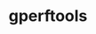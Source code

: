 ---
title: "gperftools"
layout: cache
categories: [package, develop-2024-03-17]
meta: {"versions": ["2.15"], "compilers": ["cce@=15.0.1", "gcc@=11.4.0", "gcc@=9.4.0", "oneapi@=2024.0.0"], "oss": ["rhel8", "ubuntu20.04", "ubuntu22.04"], "platforms": ["linux"], "targets": ["neoverse_v1", "neoverse_v2", "ppc64le", "x86_64_v3", "zen4"], "stacks": ["e4s", "e4s-cray-rhel", "e4s-neoverse-v2", "e4s-neoverse_v1", "e4s-oneapi", "e4s-power", "e4s-rocm-external", "root"], "num_specs": 7, "num_specs_by_stack": {"root": 7, "e4s-cray-rhel": 1, "e4s-power": 1, "e4s-neoverse_v1": 1, "e4s-neoverse-v2": 1, "e4s-rocm-external": 1, "e4s": 1, "e4s-oneapi": 1}}
spec_details: [{"hash": "haz5ryte4wih5ielr54zat6vkreksosc", "compiler": "cce@=15.0.1", "versions": ["2.15"], "os": "rhel8", "platform": "linux", "target": "zen4", "variants": ["build_system=autotools", "+debugalloc", "~dynamic_sized_delete_support", "+libunwind", "~sized_delete"], "stacks": ["root", "e4s-cray-rhel"], "size": "-", "tarball": "https://binaries.spack.io/releases/develop-2024-03-17/build_cache/linux-rhel8-zen4/cce-15.0.1/gperftools-2.15/linux-rhel8-zen4-cce-15.0.1-gperftools-2.15-haz5ryte4wih5ielr54zat6vkreksosc.spack"}, {"hash": "fx2zhlvn3dou6g2g6nvgjgvsfbm2t2ct", "compiler": "gcc@=9.4.0", "versions": ["2.15"], "os": "ubuntu20.04", "platform": "linux", "target": "ppc64le", "variants": ["build_system=autotools", "+debugalloc", "~dynamic_sized_delete_support", "+libunwind", "~sized_delete"], "stacks": ["root", "e4s-power"], "size": "-", "tarball": "https://binaries.spack.io/releases/develop-2024-03-17/build_cache/linux-ubuntu20.04-ppc64le/gcc-9.4.0/gperftools-2.15/linux-ubuntu20.04-ppc64le-gcc-9.4.0-gperftools-2.15-fx2zhlvn3dou6g2g6nvgjgvsfbm2t2ct.spack"}, {"hash": "koi5q32p62ssdaxl7fwcg67cgbetdmxx", "compiler": "gcc@=11.4.0", "versions": ["2.15"], "os": "ubuntu22.04", "platform": "linux", "target": "neoverse_v1", "variants": ["build_system=autotools", "+debugalloc", "~dynamic_sized_delete_support", "+libunwind", "~sized_delete"], "stacks": ["e4s-neoverse_v1", "root"], "size": "-", "tarball": "https://binaries.spack.io/releases/develop-2024-03-17/build_cache/linux-ubuntu22.04-neoverse_v1/gcc-11.4.0/gperftools-2.15/linux-ubuntu22.04-neoverse_v1-gcc-11.4.0-gperftools-2.15-koi5q32p62ssdaxl7fwcg67cgbetdmxx.spack"}, {"hash": "up6lyypdwy6526oatqgafx5ylhqh2otn", "compiler": "gcc@=11.4.0", "versions": ["2.15"], "os": "ubuntu22.04", "platform": "linux", "target": "neoverse_v2", "variants": ["build_system=autotools", "+debugalloc", "~dynamic_sized_delete_support", "+libunwind", "~sized_delete"], "stacks": ["e4s-neoverse-v2", "root"], "size": "-", "tarball": "https://binaries.spack.io/releases/develop-2024-03-17/build_cache/linux-ubuntu22.04-neoverse_v2/gcc-11.4.0/gperftools-2.15/linux-ubuntu22.04-neoverse_v2-gcc-11.4.0-gperftools-2.15-up6lyypdwy6526oatqgafx5ylhqh2otn.spack"}, {"hash": "ouz5lvvfhqbiqptx5g64joty3gxnip7y", "compiler": "gcc@=11.4.0", "versions": ["2.15"], "os": "ubuntu22.04", "platform": "linux", "target": "x86_64_v3", "variants": ["build_system=autotools", "+debugalloc", "~dynamic_sized_delete_support", "+libunwind", "~sized_delete"], "stacks": ["root", "e4s-rocm-external"], "size": "-", "tarball": "https://binaries.spack.io/releases/develop-2024-03-17/build_cache/linux-ubuntu22.04-x86_64_v3/gcc-11.4.0/gperftools-2.15/linux-ubuntu22.04-x86_64_v3-gcc-11.4.0-gperftools-2.15-ouz5lvvfhqbiqptx5g64joty3gxnip7y.spack"}, {"hash": "gfzbct46cve42sbvlszolftgekvypzls", "compiler": "gcc@=11.4.0", "versions": ["2.15"], "os": "ubuntu22.04", "platform": "linux", "target": "x86_64_v3", "variants": ["build_system=autotools", "+debugalloc", "~dynamic_sized_delete_support", "+libunwind", "~sized_delete"], "stacks": ["root", "e4s"], "size": "-", "tarball": "https://binaries.spack.io/releases/develop-2024-03-17/build_cache/linux-ubuntu22.04-x86_64_v3/gcc-11.4.0/gperftools-2.15/linux-ubuntu22.04-x86_64_v3-gcc-11.4.0-gperftools-2.15-gfzbct46cve42sbvlszolftgekvypzls.spack"}, {"hash": "piibcw7obih53okzrlruvfwcpagewohw", "compiler": "oneapi@=2024.0.0", "versions": ["2.15"], "os": "ubuntu22.04", "platform": "linux", "target": "x86_64_v3", "variants": ["build_system=autotools", "+debugalloc", "~dynamic_sized_delete_support", "+libunwind", "~sized_delete"], "stacks": ["root", "e4s-oneapi"], "size": "-", "tarball": "https://binaries.spack.io/releases/develop-2024-03-17/build_cache/linux-ubuntu22.04-x86_64_v3/oneapi-2024.0.0/gperftools-2.15/linux-ubuntu22.04-x86_64_v3-oneapi-2024.0.0-gperftools-2.15-piibcw7obih53okzrlruvfwcpagewohw.spack"}]
---